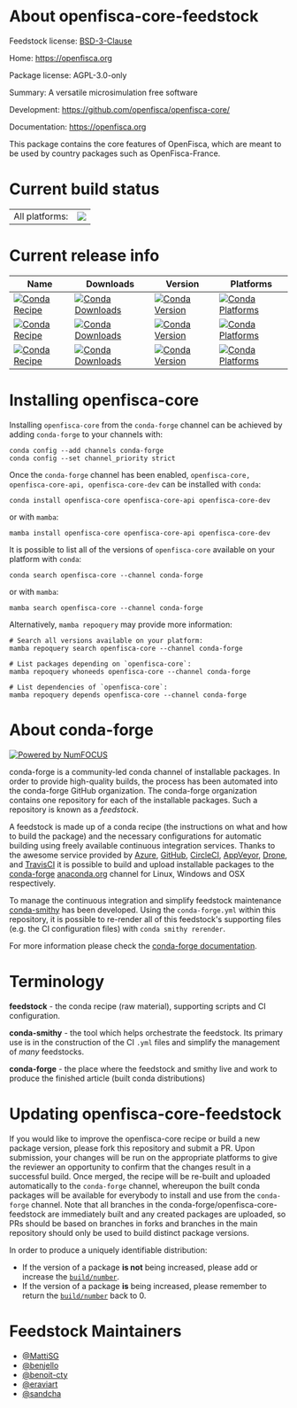 About openfisca-core-feedstock
==============================

Feedstock license: [BSD-3-Clause](https://github.com/conda-forge/openfisca-core-feedstock/blob/main/LICENSE.txt)

Home: https://openfisca.org

Package license: AGPL-3.0-only

Summary: A versatile microsimulation free software

Development: https://github.com/openfisca/openfisca-core/

Documentation: https://openfisca.org

This package contains the core features of OpenFisca, which are meant to be used by country packages such as OpenFisca-France.

Current build status
====================


<table><tr><td>All platforms:</td>
    <td>
      <a href="https://dev.azure.com/conda-forge/feedstock-builds/_build/latest?definitionId=14967&branchName=main">
        <img src="https://dev.azure.com/conda-forge/feedstock-builds/_apis/build/status/openfisca-core-feedstock?branchName=main">
      </a>
    </td>
  </tr>
</table>

Current release info
====================

| Name | Downloads | Version | Platforms |
| --- | --- | --- | --- |
| [![Conda Recipe](https://img.shields.io/badge/recipe-openfisca--core-green.svg)](https://anaconda.org/conda-forge/openfisca-core) | [![Conda Downloads](https://img.shields.io/conda/dn/conda-forge/openfisca-core.svg)](https://anaconda.org/conda-forge/openfisca-core) | [![Conda Version](https://img.shields.io/conda/vn/conda-forge/openfisca-core.svg)](https://anaconda.org/conda-forge/openfisca-core) | [![Conda Platforms](https://img.shields.io/conda/pn/conda-forge/openfisca-core.svg)](https://anaconda.org/conda-forge/openfisca-core) |
| [![Conda Recipe](https://img.shields.io/badge/recipe-openfisca--core--api-green.svg)](https://anaconda.org/conda-forge/openfisca-core-api) | [![Conda Downloads](https://img.shields.io/conda/dn/conda-forge/openfisca-core-api.svg)](https://anaconda.org/conda-forge/openfisca-core-api) | [![Conda Version](https://img.shields.io/conda/vn/conda-forge/openfisca-core-api.svg)](https://anaconda.org/conda-forge/openfisca-core-api) | [![Conda Platforms](https://img.shields.io/conda/pn/conda-forge/openfisca-core-api.svg)](https://anaconda.org/conda-forge/openfisca-core-api) |
| [![Conda Recipe](https://img.shields.io/badge/recipe-openfisca--core--dev-green.svg)](https://anaconda.org/conda-forge/openfisca-core-dev) | [![Conda Downloads](https://img.shields.io/conda/dn/conda-forge/openfisca-core-dev.svg)](https://anaconda.org/conda-forge/openfisca-core-dev) | [![Conda Version](https://img.shields.io/conda/vn/conda-forge/openfisca-core-dev.svg)](https://anaconda.org/conda-forge/openfisca-core-dev) | [![Conda Platforms](https://img.shields.io/conda/pn/conda-forge/openfisca-core-dev.svg)](https://anaconda.org/conda-forge/openfisca-core-dev) |

Installing openfisca-core
=========================

Installing `openfisca-core` from the `conda-forge` channel can be achieved by adding `conda-forge` to your channels with:

```
conda config --add channels conda-forge
conda config --set channel_priority strict
```

Once the `conda-forge` channel has been enabled, `openfisca-core, openfisca-core-api, openfisca-core-dev` can be installed with `conda`:

```
conda install openfisca-core openfisca-core-api openfisca-core-dev
```

or with `mamba`:

```
mamba install openfisca-core openfisca-core-api openfisca-core-dev
```

It is possible to list all of the versions of `openfisca-core` available on your platform with `conda`:

```
conda search openfisca-core --channel conda-forge
```

or with `mamba`:

```
mamba search openfisca-core --channel conda-forge
```

Alternatively, `mamba repoquery` may provide more information:

```
# Search all versions available on your platform:
mamba repoquery search openfisca-core --channel conda-forge

# List packages depending on `openfisca-core`:
mamba repoquery whoneeds openfisca-core --channel conda-forge

# List dependencies of `openfisca-core`:
mamba repoquery depends openfisca-core --channel conda-forge
```


About conda-forge
=================

[![Powered by
NumFOCUS](https://img.shields.io/badge/powered%20by-NumFOCUS-orange.svg?style=flat&colorA=E1523D&colorB=007D8A)](https://numfocus.org)

conda-forge is a community-led conda channel of installable packages.
In order to provide high-quality builds, the process has been automated into the
conda-forge GitHub organization. The conda-forge organization contains one repository
for each of the installable packages. Such a repository is known as a *feedstock*.

A feedstock is made up of a conda recipe (the instructions on what and how to build
the package) and the necessary configurations for automatic building using freely
available continuous integration services. Thanks to the awesome service provided by
[Azure](https://azure.microsoft.com/en-us/services/devops/), [GitHub](https://github.com/),
[CircleCI](https://circleci.com/), [AppVeyor](https://www.appveyor.com/),
[Drone](https://cloud.drone.io/welcome), and [TravisCI](https://travis-ci.com/)
it is possible to build and upload installable packages to the
[conda-forge](https://anaconda.org/conda-forge) [anaconda.org](https://anaconda.org/)
channel for Linux, Windows and OSX respectively.

To manage the continuous integration and simplify feedstock maintenance
[conda-smithy](https://github.com/conda-forge/conda-smithy) has been developed.
Using the ``conda-forge.yml`` within this repository, it is possible to re-render all of
this feedstock's supporting files (e.g. the CI configuration files) with ``conda smithy rerender``.

For more information please check the [conda-forge documentation](https://conda-forge.org/docs/).

Terminology
===========

**feedstock** - the conda recipe (raw material), supporting scripts and CI configuration.

**conda-smithy** - the tool which helps orchestrate the feedstock.
                   Its primary use is in the construction of the CI ``.yml`` files
                   and simplify the management of *many* feedstocks.

**conda-forge** - the place where the feedstock and smithy live and work to
                  produce the finished article (built conda distributions)


Updating openfisca-core-feedstock
=================================

If you would like to improve the openfisca-core recipe or build a new
package version, please fork this repository and submit a PR. Upon submission,
your changes will be run on the appropriate platforms to give the reviewer an
opportunity to confirm that the changes result in a successful build. Once
merged, the recipe will be re-built and uploaded automatically to the
`conda-forge` channel, whereupon the built conda packages will be available for
everybody to install and use from the `conda-forge` channel.
Note that all branches in the conda-forge/openfisca-core-feedstock are
immediately built and any created packages are uploaded, so PRs should be based
on branches in forks and branches in the main repository should only be used to
build distinct package versions.

In order to produce a uniquely identifiable distribution:
 * If the version of a package **is not** being increased, please add or increase
   the [``build/number``](https://docs.conda.io/projects/conda-build/en/latest/resources/define-metadata.html#build-number-and-string).
 * If the version of a package **is** being increased, please remember to return
   the [``build/number``](https://docs.conda.io/projects/conda-build/en/latest/resources/define-metadata.html#build-number-and-string)
   back to 0.

Feedstock Maintainers
=====================

* [@MattiSG](https://github.com/MattiSG/)
* [@benjello](https://github.com/benjello/)
* [@benoit-cty](https://github.com/benoit-cty/)
* [@eraviart](https://github.com/eraviart/)
* [@sandcha](https://github.com/sandcha/)

